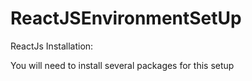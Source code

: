 # ReactJSEnvironmentSetUp

ReactJs Installation:

You will need to install several packages for this setup
